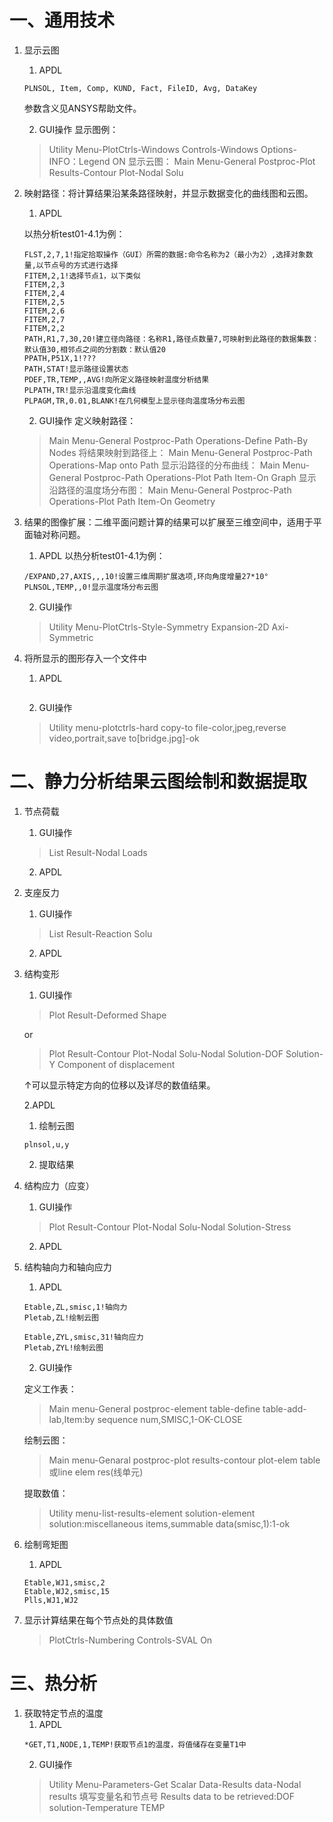 # 一、通用技术
1. 显示云图
    1. APDL
    ```
    PLNSOL, Item, Comp, KUND, Fact, FileID, Avg, DataKey
    ```
    参数含义见ANSYS帮助文件。
   
    2. GUI操作
    显示图例：
    >Utility Menu-PlotCtrls-Windows Controls-Windows Options-INFO：Legend ON
    显示云图：
    >Main Menu-General Postproc-Plot Results-Contour Plot-Nodal Solu
3. 映射路径：将计算结果沿某条路径映射，并显示数据变化的曲线图和云图。
    1. APDL
    
    以热分析test01-4.1为例：
    ```
    FLST,2,7,1!指定拾取操作（GUI）所需的数据:命令名称为2（最小为2）,选择对象数量,以节点号的方式进行选择
    FITEM,2,1!选择节点1，以下类似
    FITEM,2,3
    FITEM,2,4
    FITEM,2,5
    FITEM,2,6
    FITEM,2,7
    FITEM,2,2
    PATH,R1,7,30,20!建立径向路径：名称R1,路径点数量7,可映射到此路径的数据集数：默认值30,相邻点之间的分割数：默认值20
    PPATH,P51X,1!???
    PATH,STAT!显示路径设置状态
    PDEF,TR,TEMP,,AVG!向所定义路径映射温度分析结果
    PLPATH,TR!显示沿温度变化曲线
    PLPAGM,TR,0.01,BLANK!在几何模型上显示径向温度场分布云图
    ```
    2. GUI操作
    定义映射路径：
    >Main Menu-General Postproc-Path Operations-Define Path-By Nodes
    将结果映射到路径上：
    >Main Menu-General Postproc-Path Operations-Map onto Path
    显示沿路径的分布曲线：
    >Main Menu-General Postproc-Path Operations-Plot Path Item-On Graph
    显示沿路径的温度场分布图：
    >Main Menu-General Postproc-Path Operations-Plot Path Item-On Geometry
4. 结果的图像扩展：二维平面问题计算的结果可以扩展至三维空间中，适用于平面轴对称问题。
    1. APDL
    以热分析test01-4.1为例：
    ```
    /EXPAND,27,AXIS,,,10!设置三维周期扩展选项,环向角度增量27*10°
    PLNSOL,TEMP,,0!显示温度场分布云图
    ```
    2. GUI操作
    >Utility Menu-PlotCtrls-Style-Symmetry Expansion-2D Axi-Symmetric
5. 将所显示的图形存入一个文件中
    1. APDL
    ```

    ```
    2. GUI操作
    >Utility menu-plotctrls-hard copy-to file-color,jpeg,reverse video,portrait,save to[bridge.jpg]-ok
# 二、静力分析结果云图绘制和数据提取
1. 节点荷载
    1. GUI操作
    >List Result-Nodal Loads
    2. APDL
    
2. 支座反力
    1. GUI操作
    >List Result-Reaction Solu
    2.  APDL
    
3. 结构变形
    1. GUI操作
    >Plot Result-Deformed Shape
    
    or
    
    >Plot Result-Contour Plot-Nodal Solu-Nodal Solution-DOF Solution-Y Component of displacement
    
    ↑可以显示特定方向的位移以及详尽的数值结果。
   
    2.APDL
      1. 绘制云图
      ```
      plnsol,u,y
      ```
      2. 提取结果
      
4. 结构应力（应变）

    1. GUI操作
    >Plot Result-Contour Plot-Nodal Solu-Nodal Solution-Stress
    2.  APDL
    
5. 结构轴向力和轴向应力
    1. APDL
    ```
    Etable,ZL,smisc,1!轴向力
    Pletab,ZL!绘制云图
    ```
    ```
    Etable,ZYL,smisc,31!轴向应力
    Pletab,ZYL!绘制云图
    ```
    2. GUI操作
    
    定义工作表：
   
    >Main menu-General postproc-element table-define table-add-lab,Item:by sequence num,SMISC,1-OK-CLOSE
    
    绘制云图：
   
    >Main menu-Genaral postproc-plot results-contour plot-elem table或line elem res(线单元)
    
    提取数值：
   
    >Utility menu-list-results-element solution-element solution:miscellaneous items,summable data(smisc,1):1-ok
7. 绘制弯矩图
    1. APDL
    ```
    Etable,WJ1,smisc,2
    Etable,WJ2,smisc,15
    Plls,WJ1,WJ2
    ```
8. 显示计算结果在每个节点处的具体数值
    >PlotCtrls-Numbering Controls-SVAL On
# 三、热分析
1. 获取特定节点的温度
    1. APDL
    ```
    *GET,T1,NODE,1,TEMP!获取节点1的温度，将值储存在变量T1中
    ```
    2. GUI操作
    >Utility Menu-Parameters-Get Scalar Data-Results data-Nodal results
    >填写变量名和节点号
    >Results data to be retrieved:DOF solution-Temperature TEMP

